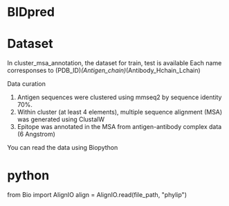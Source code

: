 # BIDpred

# Dataset
In cluster_msa_annotation, the dataset for train, test is available
Each name corresponses to (PDB_ID)_(Antigen_chain)_(Antibody_Hchain_Lchain)

Data curation
1. Antigen sequences were clustered using mmseq2 by sequence identity 70%.
2. Within cluster (at least 4 elements), multiple sequence alignment (MSA) was generated using ClustalW
3. Epitope was annotated in the MSA from antigen-antibody complex data (6 Angstrom)

You can read the data using Biopython
# python
from Bio import AlignIO
align = AlignIO.read(file_path, "phylip")
